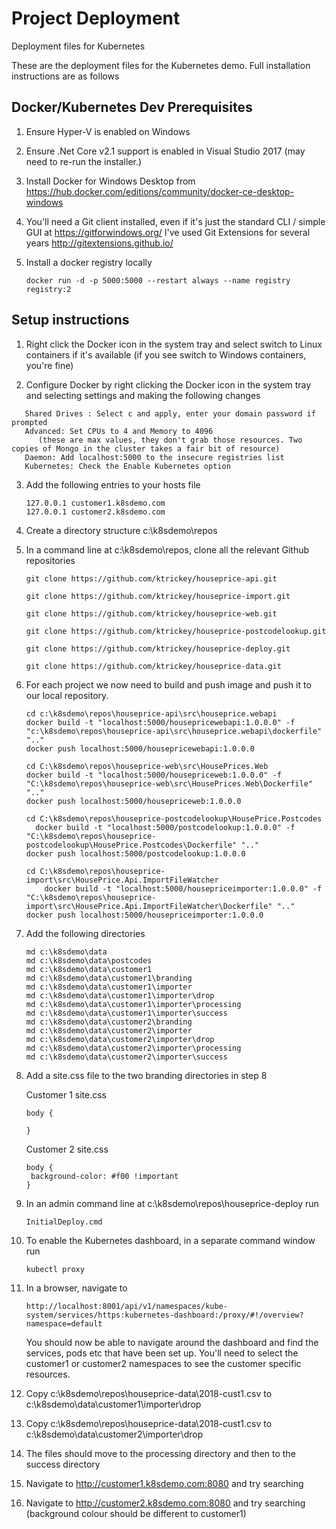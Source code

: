 # Project Deployment
Deployment files for Kubernetes  

These are the deployment files for the Kubernetes demo. Full installation instructions are as follows

## Docker/Kubernetes Dev Prerequisites
1. Ensure Hyper-V is enabled on Windows
2. Ensure .Net Core v2.1 support is enabled in Visual Studio 2017 (may need to re-run the installer.)
3. Install Docker for Windows Desktop from https://hub.docker.com/editions/community/docker-ce-desktop-windows 

5. You'll need a Git client installed, even if it's just the standard CLI / simple GUI at https://gitforwindows.org/ I've used Git Extensions for several years http://gitextensions.github.io/
6. Install a docker registry locally
   ```
   docker run -d -p 5000:5000 --restart always --name registry registry:2
   ```
## Setup instructions
1. Right click the Docker icon in the system tray and select switch to Linux containers if it's available (if you see switch to Windows containers, you're fine)

2. Configure Docker by right clicking the Docker icon in the system tray and selecting settings and making the following changes
```
   Shared Drives : Select c and apply, enter your domain password if prompted
   Advanced: Set CPUs to 4 and Memory to 4096 
      (these are max values, they don't grab those resources. Two copies of Mongo in the cluster takes a fair bit of resource)
   Daemon: Add localhost:5000 to the insecure registries list
   Kubernetes: Check the Enable Kubernetes option
```
3. Add the following entries to your hosts file
   ```
   127.0.0.1 customer1.k8sdemo.com
   127.0.0.1 customer2.k8sdemo.com
   ```
2. Create a directory structure c:\k8sdemo\repos
2. In a command line at c:\k8sdemo\repos, clone all the relevant Github repositories

   ```
   git clone https://github.com/ktrickey/houseprice-api.git

   git clone https://github.com/ktrickey/houseprice-import.git

   git clone https://github.com/ktrickey/houseprice-web.git

   git clone https://github.com/ktrickey/houseprice-postcodelookup.git

   git clone https://github.com/ktrickey/houseprice-deploy.git

   git clone https://github.com/ktrickey/houseprice-data.git

   ```

5. For each project we now need to build and push image and push it to our local repository.
   ```
   cd c:\k8sdemo\repos\houseprice-api\src\houseprice.webapi
   docker build -t "localhost:5000/housepricewebapi:1.0.0.0" -f "c:\k8sdemo\repos\houseprice-api\src\houseprice.webapi\dockerfile" ".."
   docker push localhost:5000/housepricewebapi:1.0.0.0
   
   cd C:\k8sdemo\repos\houseprice-web\src\HousePrices.Web
   docker build -t "localhost:5000/housepriceweb:1.0.0.0" -f "C:\k8sdemo\repos\houseprice-web\src\HousePrices.Web\Dockerfile" ".."
   docker push localhost:5000/housepriceweb:1.0.0.0
   
   cd C:\k8sdemo\repos\houseprice-postcodelookup\HousePrice.Postcodes
     docker build -t "localhost:5000/postcodelookup:1.0.0.0" -f "C:\k8sdemo\repos\houseprice-postcodelookup\HousePrice.Postcodes\Dockerfile" ".."
   docker push localhost:5000/postcodelookup:1.0.0.0
   
   cd C:\k8sdemo\repos\houseprice-import\src\HousePrice.Api.ImportFileWatcher
       docker build -t "localhost:5000/housepriceimporter:1.0.0.0" -f "C:\k8sdemo\repos\houseprice-import\src\HousePrice.Api.ImportFileWatcher\Dockerfile" ".."
   docker push localhost:5000/housepriceimporter:1.0.0.0
   ```
3. Add the following directories
   ```
   md c:\k8sdemo\data
   md c:\k8sdemo\data\postcodes
   md c:\k8sdemo\data\customer1
   md c:\k8sdemo\data\customer1\branding
   md c:\k8sdemo\data\customer1\importer
   md c:\k8sdemo\data\customer1\importer\drop
   md c:\k8sdemo\data\customer1\importer\processing
   md c:\k8sdemo\data\customer1\importer\success
   md c:\k8sdemo\data\customer2\branding
   md c:\k8sdemo\data\customer2\importer
   md c:\k8sdemo\data\customer2\importer\drop
   md c:\k8sdemo\data\customer2\importer\processing
   md c:\k8sdemo\data\customer2\importer\success
   ```

4. Add a site.css file to the two branding directories in step 8

   Customer 1 site.css
   ```
   body {
   
   }
   ```
   Customer 2 site.css
   ```
   body {
	background-color: #f00 !important
   }
   ```
5. In an admin command line at c:\k8sdemo\repos\houseprice-deploy run
   ```
   InitialDeploy.cmd
   ```
6. To enable the Kubernetes dashboard, in a separate command window run
   ```
   kubectl proxy
   ```
7. In a browser, navigate to 
   ```
   http://localhost:8001/api/v1/namespaces/kube-system/services/https:kubernetes-dashboard:/proxy/#!/overview?namespace=default
   ```
   You should now be able to navigate around the dashboard and find the services, pods etc that have been set up. You'll need to select the customer1 or customer2 namespaces to see the customer specific resources.
8. Copy c:\k8sdemo\repos\houseprice-data\2018-cust1.csv to c:\k8sdemo\data\customer1\importer\drop
9. Copy c:\k8sdemo\repos\houseprice-data\2018-cust1.csv to c:\k8sdemo\data\customer2\importer\drop
10. The files should move to the processing directory and then to the success directory
11. Navigate to http://customer1.k8sdemo.com:8080 and try searching
11. Navigate to http://customer2.k8sdemo.com:8080 and try searching (background colour should be different to customer1)